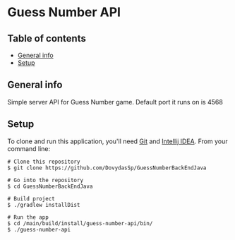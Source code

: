 # Guess Number API

## Table of contents
* [General info](#general-info)
* [Setup](#setup)

## General info
Simple server API for Guess Number game.
Default port it runs on is 4568
	
## Setup
To clone and run this application, you'll need [Git](https://git-scm.com) and [Intellij IDEA](https://www.jetbrains.com/help/idea/installation-guide.html#standalone). From your command line:

```
# Clone this repository
$ git clone https://github.com/DovydasSp/GuessNumberBackEndJava

# Go into the repository
$ cd GuessNumberBackEndJava

# Build project
$ ./gradlew installDist

# Run the app
$ cd /main/build/install/guess-number-api/bin/
$ ./guess-number-api
```
